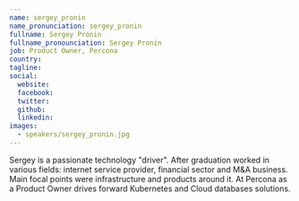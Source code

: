```yaml
---
name: sergey_pronin
name_pronunciation: sergey_pronin
fullname: Sergey Pronin
fullname_pronounciation: Sergey Pronin
job: Product Owner, Percona
country: 
tagline: 
social:
  website: 
  facebook:
  twitter: 
  github: 
  linkedin: 
images:
  - speakers/sergey_pronin.jpg
---
```


Sergey is a passionate technology "driver". After graduation worked in various fields: internet service provider, financial sector and M&A business. Main focal points were infrastructure and products around it. At Percona as a Product Owner drives forward Kubernetes and Cloud databases solutions.